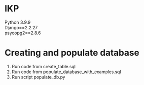 # IKP

Python 3.9.9 \
Django==2.2.27 \
psycopg2==2.8.6

# Creating and populate database
1. Run code from create_table.sql
2. Run code from populate_database_with_examples.sql
3. Run script populate_db.py
